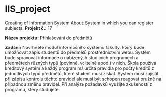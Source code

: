 # IIS_project

Creating of Information System
About: System in which you can register subjects.
__Projekt č.:__ 17

__Název projektu:__ Přihlašování do předmětů

__Zadání:__
Navrhněte modul informačního systému fakulty, který bude umožňovat zápis studentů do předmětů prostřednictvím webu. Systém bude spravovat informace o nabízených studijních programech a předmětech různých typů (povinné, volitelné apod.) v nich. Škola používá kreditový systém a každý program má určitá pravidla pro počty kreditů z jednotlivých typů předmětů, které student musí získat. Systém musí zajistit při zápisu kontrolu těchto pravidel ale musí být schopen reagovat pružně na případnou změnu pravidel. Při analýze požadavků využijte zkušeností z programu, který studujete.


